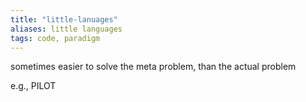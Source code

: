 ```yaml
---
title: "little-lanuages"
aliases: little languages
tags: code, paradigm
---
```


sometimes easier to solve the meta problem, than the actual problem

e.g., PILOT 